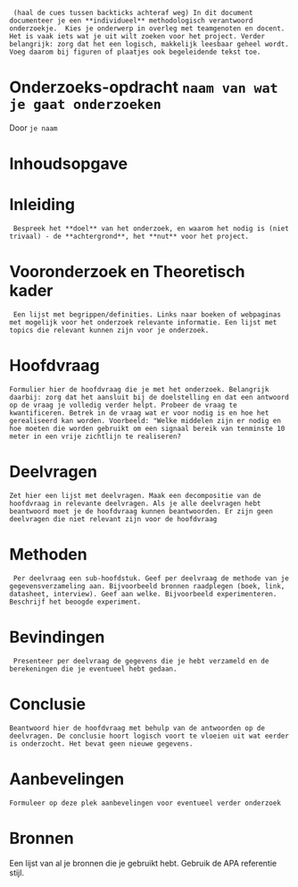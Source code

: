 `` (haal de cues tussen backticks achteraf weg) In dit document documenteer je een **individueel** methodologisch verantwoord onderzoekje.  Kies je onderwerp in overleg met teamgenoten en docent. Het is vaak iets wat je uit wilt zoeken voor het project. Verder belangrijk: zorg dat het een logisch, makkelijk leesbaar geheel wordt. Voeg daarom bij figuren of plaatjes ook begeleidende tekst toe.``

# Onderzoeks-opdracht ``naam van wat je gaat onderzoeken``
Door ``je naam``

# Inhoudsopgave

# Inleiding
`` Bespreek het **doel** van het onderzoek, en waarom het nodig is (niet trivaal) - de **achtergrond**, het **nut** voor het project.``

# Vooronderzoek en Theoretisch kader
`` Een lijst met begrippen/definities. Links naar boeken of webpaginas met mogelijk voor het onderzoek relevante informatie. Een lijst met topics die relevant kunnen zijn voor je onderzoek.``

# Hoofdvraag
`` Formulier hier de hoofdvraag die je met het onderzoek. Belangrijk daarbij: zorg dat het aansluit bij de doelstelling en dat een antwoord op de vraag je volledig verder helpt. Probeer de vraag te kwantificeren. Betrek in de vraag wat er voor nodig is en hoe het gerealiseerd kan worden. Voorbeeld: "Welke middelen zijn er nodig en hoe moeten die worden gebruikt om een signaal bereik van tenminste 10 meter in een vrije zichtlijn te realiseren? ``

# Deelvragen
`` Zet hier een lijst met deelvragen. Maak een decompositie van de hoofdvraag in relevante deelvragen. Als je alle deelvragen hebt beantwoord moet je de hoofdvraag kunnen beantwoorden. Er zijn geen deelvragen die niet relevant zijn voor de hoofdvraag ``

# Methoden 
`` Per deelvraag een sub-hoofdstuk. Geef per deelvraag de methode van je gegevensverzameling aan. Bijvoorbeeld bronnen raadplegen (boek, link, datasheet, interview). Geef aan welke. Bijvoorbeeld experimenteren. Beschrijf het beoogde experiment.``

# Bevindingen
`` Presenteer per deelvraag de gegevens die je hebt verzameld en de berekeningen die je eventueel hebt gedaan.``

# Conclusie
`` Beantwoord hier de hoofdvraag met behulp van de antwoorden op de deelvragen. De conclusie hoort logisch voort te vloeien uit wat eerder is onderzocht. Het bevat geen nieuwe gegevens. ``

# Aanbevelingen
`` Formuleer op deze plek aanbevelingen voor eventueel verder onderzoek ``

# Bronnen
Een lijst van al je bronnen die je gebruikt hebt. Gebruik de APA referentie stijl.
